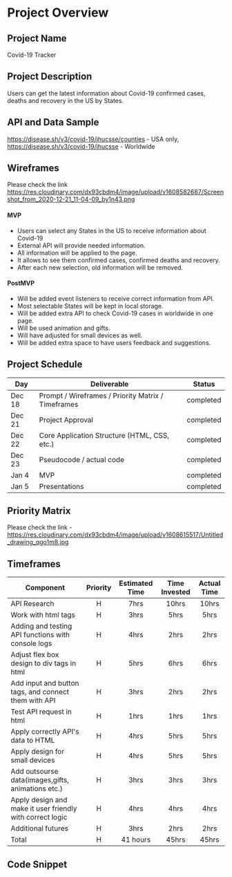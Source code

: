 # Project Overview

## Project Name

Covid-19 Tracker


## Project Description

Users can get the latest information about Covid-19 confirmed cases, deaths and recovery in the US by States.
 
## API and Data Sample

https://disease.sh/v3/covid-19/jhucsse/counties - USA only, https://disease.sh/v3/covid-19/jhucsse - Worldwide
## Wireframes

 Please check the link https://res.cloudinary.com/dx93cbdm4/image/upload/v1608582687/Screenshot_from_2020-12-21_11-04-09_by1n43.png 

#### MVP 

- Users can select any States in the US to receive information about Covid-19
- External API will provide needed information.
- All information will be applied to the page.
- It allows to see them confirmed cases, confirmed deaths and recovery.
- After each new selection, old information will be removed. 


#### PostMVP  

- Will be added event listeners to receive correct information from API.
- Most selectable States will be kept in local storage.
- Will be added extra API to check Covid-19 cases in worldwide in one page.
- Will be used animation and gifts.
- Will have adjusted for small devices as well.
- Will be added extra space to have users feedback and suggestions. 

## Project Schedule

|  Day | Deliverable | Status
|---|---| ---|
|Dec 18| Prompt / Wireframes / Priority Matrix / Timeframes | completed
|Dec 21| Project Approval | completed
|Dec 22| Core Application Structure (HTML, CSS, etc.) | completed
|Dec 23| Pseudocode / actual code | completed
|Jan 4| MVP | completed
|Jan 5| Presentations | completed

## Priority Matrix

Please check the link -https://res.cloudinary.com/dx93cbdm4/image/upload/v1608615517/Untitled_drawing_qgo1m8.jpg

## Timeframes

| Component | Priority | Estimated Time | Time Invested | Actual Time |
| --- | :---: |  :---: | :---: | :---: |
|API Research | H | 7hrs|10hrs |10hrs  |
|Work with html tags  | H | 3hrs|5hrs |5hrs  |
|Adding and testing API functions with console logs | H | 4hrs|2hrs |2hrs  
|Adjust flex box design to div tags in html | H | 5hrs|6hrs |6hrs |
|Add input and button tags, and connect them with API | H | 3hrs|2hrs |2hrs 
|Test API request in html | H | 1hrs|1hrs |1hrs  
|Apply correctly API's data to HTML| H | 4hrs|5hrs|5hrs
|Apply design for small devices | H | 4hrs|5hrs |5hrs  
|Add outsourse data(images,gifts, animations etc.) | H | 3hrs|3hrs |3hrs |
|Apply design and make it user friendly with correct logic | H | 4hrs|4hrs |4hrs  |
|Additional futures | H | 3hrs|2hrs |2hrs  |
| Total | H | 41 hours|45hrs |45hrs  |

## Code Snippet
